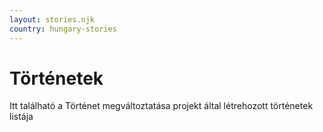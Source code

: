 ```yaml
---
layout: stories.njk
country: hungary-stories
---
```

# Történetek
Itt található a Történet megváltoztatása projekt által létrehozott történetek listája
